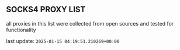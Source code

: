 ## SOCKS4 PROXY LIST

all proxies in this list were collected from open sources and tested for functionality

last update: `2025-01-15 04:19:51.210269+00:00`